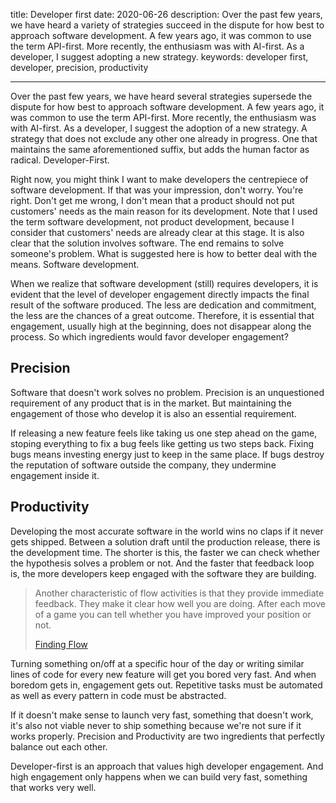 title: Developer first
date: 2020-06-26
description: Over the past few years, we have heard a variety of strategies succeed in the dispute for how best to approach software development. A few years ago, it was common to use the term API-first. More recently, the enthusiasm was with AI-first. As a developer, I suggest adopting a new strategy.
keywords: developer first, developer, precision, productivity

---

Over the past few years, we have heard several strategies supersede the dispute for how best to approach software development. A few years ago, it was common to use the term API-first. More recently, the enthusiasm was with AI-first. As a developer, I suggest the adoption of a new strategy. A strategy that does not exclude any other one already in progress. One that maintains the same aforementioned suffix, but adds the human factor as radical. Developer-First.

Right now, you might think I want to make developers the centrepiece of software development. If that was your impression, don't worry. You're right. Don't get me wrong, I don't mean that a product should not put customers' needs as the main reason for its development. Note that I used the term software development, not product development, because I consider that customers' needs are already clear at this stage. It is also clear that the solution involves software. The end remains to solve someone's problem. What is suggested here is how to better deal with the means. Software development.

When we realize that software development (still) requires developers, it is evident that the level of developer engagement directly impacts the final result of the software produced. The less are dedication and commitment, the less are the chances of a great outcome. Therefore, it is essential that engagement, usually high at the beginning, does not disappear along the process. So which ingredients would favor developer engagement?

## Precision

Software that doesn't work solves no problem. Precision is an unquestioned requirement of any product that is in the market. But maintaining the engagement of those who develop it is also an essential requirement.

If releasing a new feature feels like taking us one step ahead on the game, stoping everything to fix a bug feels like getting us two steps back. Fixing bugs means investing energy just to keep in the same place. If bugs destroy the reputation of software outside the company, they undermine engagement inside it.

## Productivity

Developing the most accurate software in the world wins no claps if it never gets shipped. Between a solution draft until the production release, there is the development time. The shorter is this, the faster we can check whether the hypothesis solves a problem or not. And the faster that feedback loop is, the more developers keep engaged with the software they are building.

> Another characteristic of flow activities is that they provide immediate feedback. They make it clear how well you are doing. After each move of a game you can tell whether you have improved your position or not.
>
> [Finding Flow](https://www.thriftbooks.com/w/finding-flow-the-psychology-of-engagement-with-everyday-life-masterminds-series_mihaly-csikszentmihalyi/253384/#isbn=0465045138&idiq=1009114)

Turning something on/off at a specific hour of the day or writing similar lines of code for every new feature will get you bored very fast. And when boredom gets in, engagement gets out. Repetitive tasks must be automated as well as every pattern in code must be abstracted.

If it doesn't make sense to launch very fast, something that doesn't work, it's also not viable never to ship something because we're not sure if it works properly. Precision and Productivity are two ingredients that perfectly balance out each other.

Developer-first is an approach that values high developer engagement. And high engagement only happens when we can build very fast, something that works very well.
